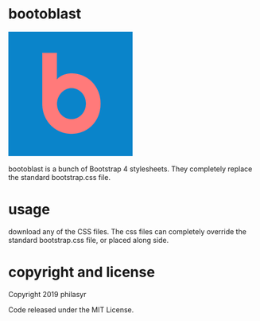 # bootoblast

![bootoblast](https://raw.githubusercontent.com/philasyr/bootoblast/master/b.png)

bootoblast is a bunch of Bootstrap 4 stylesheets. They completely replace the standard bootstrap.css file.

# usage
download any of the CSS files. The css files can completely override the standard bootstrap.css file, or placed along side.

# copyright and license

Copyright 2019 philasyr

Code released under the MIT License.

